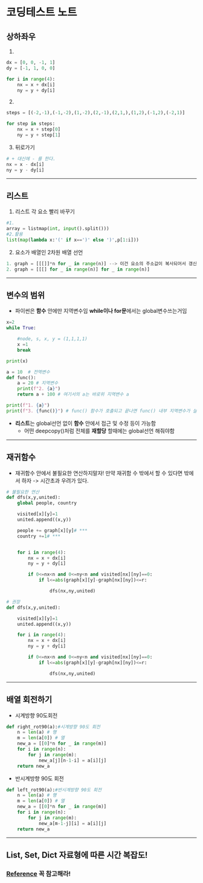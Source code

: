 # 코딩테스트 노트

## 상하좌우
1. 
```python
dx = [0, 0, -1, 1]
dy = [-1, 1, 0, 0]

for i in range(4):
    nx = x + dx[i]
    ny = y + dy[i]
``` 
2. 
```python
steps = [(-2,-1),(-1,-2),(1,-2),(2,-1),(2,1,),(1,2),(-1,2),(-2,1)]

for step in steps:
    nx = x + step[0]
    ny = y + step[1]
```
3. 뒤로가기

```python
# + 대신에 - 를 한다.
nx = x - dx[i]
ny = y - dy[i]
```

---
## 리스트

1. 리스트 각 요소 빨리 바꾸기
```python
#1.
array = listmap(int, input().split()))
#2.활용
list(map(lambda x:'(' if x==')' else ')',p[1:i]))
```

2. 요소가 배열인 2차원 배열 선언
```python
1. graph = [[[]]*n for _ in range(n)] --> 이건 요소의 주소값이 복사되어서 갱신 되면 한 행이 다 갱신 되므로 주의!!! 나중에 요소값 초기화 할때 ex) graph[i][j] = [1,3]처럼 배열로 초기화 해야함
2. graph = [[[] for _ in range(n)] for _ in range(n)]
```

---
## 변수의 범위
- 파이썬은 **함수** 안에만 지역변수임 **while이나 for문**에서는 global변수쓰는거임
```python
x=2
while True: 

    #node, s, x, y = (1,1,1,1)
    x =1
    break

print(x)

a = 10  # 전역변수
def func(): 
    a = 20 # 지역변수 
    print(f"2. {a}") 
    return a + 100 # 여기서의 a는 바로위 지역변수 a

print(f"1. {a}") 
print(f"3. {func()}") # func() 함수가 호출되고 끝나면 func() 내부 지역변수가 살았다가 사라짐
```
- **리스트**는 global선언 없이 **함수** 안에서 접근 및 수정 등이 가능함
    - 어떤 deepcopy()처럼 전체를 **재할당** 할때에는 global선언 해줘야함

---
## 재귀함수
- 재귀함수 안에서 불필요한 연산하지말자! 만약 재귀함 수 밖에서 할 수 있다면 밖에서 하자 -> 시간초과 우려가 있다.

```python
# 불필요한 연산
def dfs(x,y,united):
    global people, country

    visited[x][y]=1
    united.append((x,y))

    people += graph[x][y]# ***
    country +=1# ***


    for i in range(4):
        nx = x + dx[i]
        ny = y + dy[i]

        if 0<=nx<n and 0<=ny<n and visited[nx][ny]==0:
            if l<=abs(graph[x][y]-graph[nx][ny])<=r:

                dfs(nx,ny,united)

# 권장
def dfs(x,y,united):

    visited[x][y]=1
    united.append((x,y))

    for i in range(4):
        nx = x + dx[i]
        ny = y + dy[i]

        if 0<=nx<n and 0<=ny<n and visited[nx][ny]==0:
            if l<=abs(graph[x][y]-graph[nx][ny])<=r:

                dfs(nx,ny,united)

```

---
## 배열 회전하기

- 시계방향 90도회전
```python
def right_rot90(a):#시계방향 90도 회전
    n = len(a) # 행
    m = len(a[0]) # 열
    new_a = [[0]*n for _ in range(m)]
    for i in range(n):
        for j in range(m):
            new_a[j][n-1-i] = a[i][j]
    return new_a
```
- 반시계방향 90도 회전
```python
def left_rot90(a):#반시계방향 90도 회전
    n = len(a) # 행
    m = len(a[0]) # 열
    new_a = [[0]*n for _ in range(m)]
    for i in range(n):
        for j in range(m):
            new_a[m-1-j][i] = a[i][j]
    return new_a
```

---
## List, Set, Dict 자료형에 따른 시간 복잡도!
### [Reference](https://2dowon.netlify.app/python/data-type-big-o/) 꼭 참고해라!